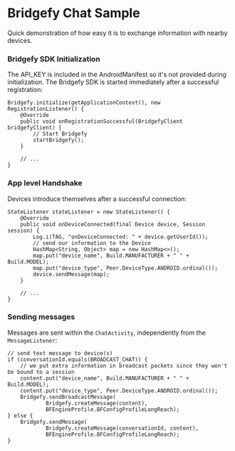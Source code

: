 # Bridgefy Chat Sample

Quick demonstration of how easy it is to exchange information with nearby devices.

### Bridgefy SDK Initialization

The API_KEY is included in the AndroidManifest so it's not provided during initialization.
The Bridgefy SDK is started immediately after a successful registration:

```
Bridgefy.initialize(getApplicationContext(), new RegistrationListener() {
    @Override
    public void onRegistrationSuccessful(BridgefyClient bridgefyClient) {
        // Start Bridgefy
        startBridgefy();
    }
    
    // ...
}
```

### App level Handshake

Devices introduce themselves after a successful connection:

```
StateListener stateListener = new StateListener() {
    @Override
    public void onDeviceConnected(final Device device, Session session) {
        Log.i(TAG, "onDeviceConnected: " + device.getUserId());
        // send our information to the Device
        HashMap<String, Object> map = new HashMap<>();
        map.put("device_name", Build.MANUFACTURER + " " + Build.MODEL);
        map.put("device_type", Peer.DeviceType.ANDROID.ordinal());
        device.sendMessage(map);
    }
    
    // ...
}
```

### Sending messages

Messages are sent within the `ChatActivity`, independently from the `MessageListener`:

```
// send text message to device(s)
if (conversationId.equals(BROADCAST_CHAT)) {
    // we put extra information in broadcast packets since they won't be bound to a session
    content.put("device_name", Build.MANUFACTURER + " " + Build.MODEL);
    content.put("device_type", Peer.DeviceType.ANDROID.ordinal());
    Bridgefy.sendBroadcastMessage(
            Bridgefy.createMessage(content),
            BFEngineProfile.BFConfigProfileLongReach);
} else {
    Bridgefy.sendMessage(
            Bridgefy.createMessage(conversationId, content),
            BFEngineProfile.BFConfigProfileLongReach);
}
```
